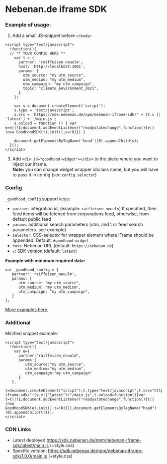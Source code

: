 # Nebenan.de iframe SDK

### Example of usage:

1. Add a small JS-snippet before `</body>`

```
<script type="text/javascript">
  !function(){
  // ** YOUR CONFIG HERE **
    var t = {
      partner: 'raiffeisen_neuulm',
      host: 'http://localhost:3001',
      params: {
        utm_source: "my utm_source",
        utm_medium: "my utm_medium",
        utm_campaign: "my utm_campaign",
        topic: "climate_environment_2021",
      }
    };

    var s = document.createElement('script');
    s.type = 'text/javascript';
    s.src = 'https://sdk.nebenan.de/npm/nebenan-iframe-sdk/' + (t.v || 'latest') + '/main.js';
    s.onload = function () { var e=e||!1;document.addEventListener("readystatechange",function(){e||(new GoodHoodSDK(t).init(),e=!0)}) }

    document.getElementsByTagName('head')[0].appendChild(s);
  }();
</script>
```

3. Add `<div id="goodhood-widget"></div>` to the place where you want to inject our iframe.  
   **Note:** you can change widget wrapper id\class name, but you will have to pass it in config (see `config.selector`)

### Config

`_goodhood_config` support keys:

- `partner`: integration id, (example: `raiffeisen_neuulm`)  If specified, then feed items will be fetched from corporations feed, otherwise, from default public feed
- `params`: additional search parameters (utm, and \ or feed search parameters. see example)
- `selector`: CSS-selector for wrapper element where iFrame should be appended. Default: `#goodhood-widget`
- `host`: Nebenan URL (default: `https://nebenan.de`)
- `v`: SDK version (default: `latest`)

**Example with minimum required data:**

```
var _goodhood_config = {
   partner: 'raiffeisen_neuulm',
   params: {
      utm_source: "my utm_source",
      utm_medium: "my utm_medium",
      utm_campaign: "my utm_campaign",
   }
};
```

[More examples here.](/examples)

### Additional

Minified snippet example:

```
<script type="text/javascript">
  !function(){
    var e={
      partner:"raiffeisen_neuulm",
      params:{
         utm_source:"my utm_source",
         utm_medium:"my utm_medium",
         utm_campaign:"my utm_campaign"
      }
   },
   t=document.createElement("script");t.type="text/javascript",t.src="https://sdk.nebenan.de/npm/nebenan-iframe-sdk/"+(e.v||"latest")+"/main.js",t.onload=function(){var t=t||!1;document.addEventListener("readystatechange",function(){t||(new GoodHoodSDK(e).init(),t=!0)})},document.getElementsByTagName("head")[0].appendChild(t)}();
</script>
````  

### CDN Links
- Latest deployed https://sdk.nebenan.de/npm/nebenan-iframe-sdk/latest/main.js (+style.css)
- Specific version: https://sdk.nebenan.de/npm/nebenan-iframe-sdk/1.0.0/main.js (+style.css)
